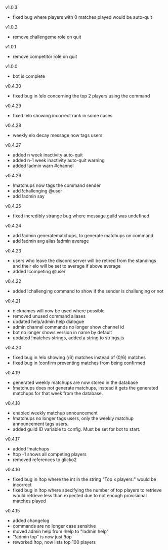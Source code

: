 v1.0.3
- fixed bug where players with 0 matches played would be auto-quit

v1.0.2
- remove challengeme role on quit

v1.0.1
- remove competitor role on quit

v1.0.0
- bot is complete

v0.4.30
- fixed bug in !elo concerning the top 2 players using the command

v0.4.29
- fixed !elo showing incorrect rank in some cases

v0.4.28
- weekly elo decay message now tags users

v0.4.27
- added n week inactivity auto-quit
- added n-1 week inactivity auto-quit warning
- added !admin warn #channel

v0.4.26
- !matchups now tags the command sender
- add !challenging @user
- add !admin say

v0.4.25
- fixed incredibly strange bug where message.guild was undefined

v0.4.24
- add !admin generatematchups, to generate matchups on command
- add !admin avg alias !admin average

v0.4.23
- users who leave the discord server will be retired from the standings and their elo will be set to average if above average
- added !competing @user

v0.4.22
- added !challenging command to show if the sender is challenging or not

v0.4.21
- nicknames will now be used where possible
- removed unused command aliases
- updated help/admin help dialogue
- admin channel commands no longer show channel id
- bot no longer shows version in name by default
- updated !matches strings, added a string to strings.js

v0.4.20
- fixed bug in !elo showing (/6) matches instead of (0/6) matches
- fixed bug in !confirm preventing matches from being confirmed

v0.4.19
- generated weekly matchups are now stored in the database
- !matchups does not generate matchups, instead it gets the generated matchups for that week from the database.

v0.4.18
- enabled weekly matchup announcement
- !matchups no longer tags users, only the weekly matchup announcement tags users.
- added guild ID variable to config. Must be set for bot to start.

v0.4.17
- added !matchups
- !top -1 shows all competing players
- removed references to glicko2

v0.4.16
- fixed bug in !top where the int in the string "Top x players:" would be incorrect
- fixed bug in !top where specifying the number of top players to retrieve would retrieve less than expected due to not enough provisional matches played

v0.4.15
- added changelog
- commands are no longer case sensitive
- moved admin help from !help to "!admin help"
- "!admin top" is now just !top
- reworked !top, now lists top 100 players
